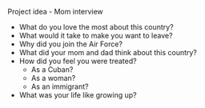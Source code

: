 Project idea - Mom interview
- What do you love the most about this country?
- What would it take to make you want to leave?
- Why did you join the Air Force?
- What did your mom and dad think about this country?
- How did you feel you were treated?
	- As a Cuban?
	- As a woman?
	- As an immigrant?
- What was your life like growing up?